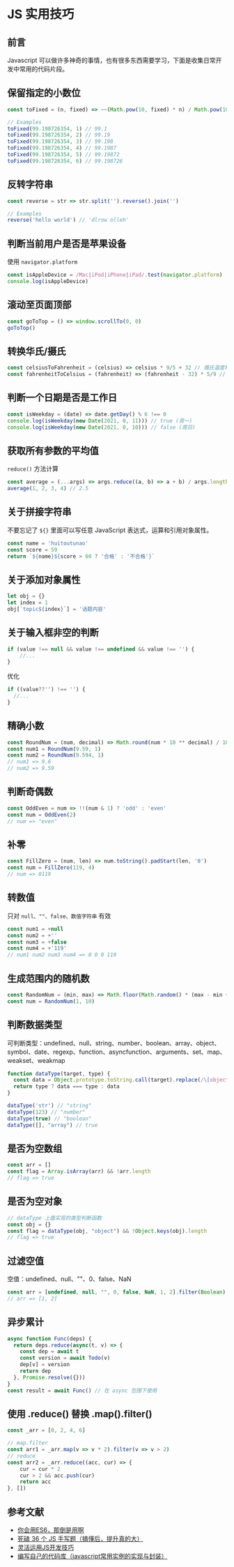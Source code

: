 # JS 实用技巧

## 前言

Javascript 可以做许多神奇的事情，也有很多东西需要学习，下面是收集日常开发中常用的代码片段。

## 保留指定的小数位

```js
const toFixed = (n, fixed) => ~~(Math.pow(10, fixed) * n) / Math.pow(10, fixed)

// Examples
toFixed(99.198726354, 1) // 99.1
toFixed(99.198726354, 2) // 99.19
toFixed(99.198726354, 3) // 99.198
toFixed(99.198726354, 4) // 99.1987
toFixed(99.198726354, 5) // 99.19872
toFixed(99.198726354, 6) // 99.198726
```

## 反转字符串

```js
const reverse = str => str.split('').reverse().join('')

// Examples
reverse('hello world') // 'dlrow olleh'
```

## 判断当前用户是否是苹果设备

使用 `navigator.platform`
```js
const isAppleDevice = /Mac|iPod|iPhone|iPad/.test(navigator.platform)
console.log(isAppleDevice)
```

## 滚动至页面顶部

```js
const goToTop = () => window.scrollTo(0, 0)
goToTop()
```

## 转换华氏/摄氏

```js
const celsiusToFahrenheit = (celsius) => celsius * 9/5 + 32 // 摄氏温度转华氏温度
const fahrenheitToCelsius = (fahrenheit) => (fahrenheit - 32) * 5/9 // 华氏温度转摄氏温度
```

## 判断一个日期是否是工作日

```js
const isWeekday = (date) => date.getDay() % 6 !== 0
console.log(isWeekday(new Date(2021, 0, 11))) // true (周一)
console.log(isWeekday(new Date(2021, 0, 10))) // false (周日)
```

## 获取所有参数的平均值

`reduce()` 方法计算
```js
const average = (...args) => args.reduce((a, b) => a + b) / args.length
average(1, 2, 3, 4) // 2.5
```

## 关于拼接字符串

不要忘记了 `${}` 里面可以写任意 JavaScript 表达式，运算和引用对象属性。
```js
const name = 'huitoutunao'
const score = 59
return `${name}${score > 60 ? '合格' : '不合格'}`
```

## 关于添加对象属性

```js
let obj = {}
let index = 1
obj[`topic${index}`] = '话题内容'
```

## 关于输入框非空的判断

```js
if (value !== null && value !== undefined && value !== '') {
    //...
}
```

优化

```js
if ((value??'') !== '') {
  //...
}
```

## 精确小数

```js
const RoundNum = (num, decimal) => Math.round(num * 10 ** decimal) / 10 ** decimal
const num1 = RoundNum(9.59, 1)
const num2 = RoundNum(9.594, 1)
// num1 => 9.6
// num2 => 9.59
```

## 判断奇偶数

```js
const OddEven = num => !!(num & 1) ? 'odd' : 'even'
const num = OddEven(2)
// num => "even"
```

## 补零

```js
const FillZero = (num, len) => num.toString().padStart(len, '0')
const num = FillZero(119, 4)
// num => 0119
```

## 转数值

只对 `null、""、false、数值字符串` 有效
```js
const num1 = +null
const num2 = +''
const num3 = +false
const num4 = +'119'
// num1 num2 num3 num4 => 0 0 0 119
```

## 生成范围内的随机数

```js
const RandomNum = (min, max) => Math.floor(Math.random() * (max - min + 1)) + min
const num = RandomNum(1, 10)
```

## 判断数据类型

可判断类型：undefined、null、string、number、boolean、array、object、symbol、date、regexp、function、asyncfunction、arguments、set、map、weakset、weakmap
```js
function dataType(target, type) {
  const data = Object.prototype.toString.call(target).replace(/\[object (\w+)\]/, "$1").toLowerCase()
  return type ? data === type : data
}

dataType('str') // "string"
dataType(123) // "number"
dataType(true) // "boolean"
dataType([], "array") // true
```

## 是否为空数组

```js
const arr = []
const flag = Array.isArray(arr) && !arr.length
// flag => true
```

## 是否为空对象

```js
// dataType 上面实现的类型判断函数
const obj = {}
const flag = dataType(obj, "object") && !Object.keys(obj).length
// flag => true
```

## 过滤空值

空值：undefined、null、""、0、false、NaN
```js
const arr = [undefined, null, "", 0, false, NaN, 1, 2].filter(Boolean)
// arr => [1, 2]
```

## 异步累计

```js
async function Func(deps) {
  return deps.reduce(async(t, v) => {
    const dep = await t
    const version = await Todo(v)
    dep[v] = version
    return dep
  }, Promise.resolve({}))
}
const result = await Func() // 在 async 包围下使用
```

## 使用 .reduce() 替换 .map().filter()

```js
const _arr = [0, 2, 4, 6]

// map.filter
const arr1 = _arr.map(v => v * 2).filter(v => v > 2)
// reduce
const arr2 = _arr.reduce((acc, cur) => {
    cur = cur * 2
    cur > 2 && acc.push(cur)
    return acc
}, [])
```

## 参考文献

- [你会用ES6，那倒是用啊](https://juejin.cn/post/7016520448204603423)
- [死磕 36 个 JS 手写题（搞懂后，提升真的大）](https://juejin.cn/post/6946022649768181774)
- [灵活运用JS开发技巧](https://juejin.cn/post/6844903838449664013)
- [编写自己的代码库（javascript常用实例的实现与封装）](https://juejin.cn/post/6844903520596918280)